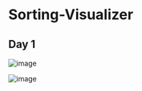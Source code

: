 # Sorting-Visualizer

## Day 1
![image](https://user-images.githubusercontent.com/72924364/172023579-1d53d9c4-b9cb-4f7a-96bf-b0d959e64d23.png)

![image](https://user-images.githubusercontent.com/72924364/172023585-bb5dbb55-7467-4e43-b2ff-7586842898e8.png)
